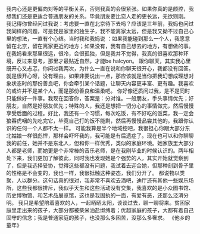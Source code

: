 我内心还是更偏向对等的平衡关系，否则我真的会很紧张。如果你真的是颜控，我想我们还是更适合普通朋友的关系。毕竟朋友要比恋人走的更长远，无欲则刚。
我记得你曾经问过我说：考虑要一直在北京待下去吗？应该是三年前，我妈也问过我同样的问题，可是我是家里的独生子，我不能离家太远，但是我又拗不过自己心里的想法，一直有个心结。当时我和我妈说 ：如果我能碰到那么一个人，我愿意留在北京，留在离家更近的地方；如果没有，我有自己想去的地方，有想做的事。在我妈看来那里很远，很冷，会很孤独，但是我并不觉得，我真的很喜欢那种环境，反过来思考，那里才最贴近自然，才能be halcyon。
跟你聊天，其实我心里既开心又忐忑，你问过我两次，为什么一直在说和你聊天很开心，我都没有回答。就是很开心呀，没有理由。如果非要说出一点，那应该就是当你把我幻想成理想对象状态时的那份善良吧，你会牵引某个话题，让聊天内容更丰富、更有趣。我喜欢的或许并不是某个人，而是那份善良和温柔吧。
你好像还质问过我，是不是同时只能做好一件事。我现在回答你，答案是：分对谁。一般朋友，手头事情优先；好朋友，自然是好朋友优先；特殊的人，我还是想把一切分心的事情做完，然后慢慢享受后面的过程。好比，我还有一个习惯，每次吃饭，有不好吃的饭菜，我一定会狼吞虎咽的先吃完它，毕竟自己打的饭不能剩，然后再慢慢品尝其他的。我跟你认识的任何一个人都不太一样。
可能我算是半个地域控吧，我很担心你跟大部分东北姑娘一样很彪悍，那样会吓坏我的，我可能是有后遗症了。现在也可以和你聊聊我的前任，她并不是东北人，但和你一样优秀，类似的家庭环境。她家族里大部分人都是老师，而她更是个非常棒的音乐老师，是在我刚毕业的时候认识的。两年相处下来，我们更加了解彼此，同时我也发现她是个强势的人，其实开始就觉察到了，但是我选择妥协，觉得这些都没有问题，我试着去迎合她，但那种刻到骨子里的性格是不会变的，我也一样，我很抵触这种姿态，我们分开了。
都说物以类聚，人以群分。这句话真的很对，我非常不喜欢去酒吧，迪厅还有其他一些娱乐场所，这些我都很排斥，我似乎天生和这些活动没有交集，我喜欢的是小众图书馆、历史博物馆、和艺术品展览馆，这也是我固执的一面，有爱有恶，还那么泾渭分明。
我只是希望陪着喜欢的人，一起晒晒太阳，谈谈过去，聊一聊将来。贫困家庭里走出来的孩子，大部分都被柴米油盐绑缚着；优越家庭的孩子，大都有着自己固守的信念；我是普通家庭的孩子，也没那么多困苦，没那么多奢求。
《他乡的童年》